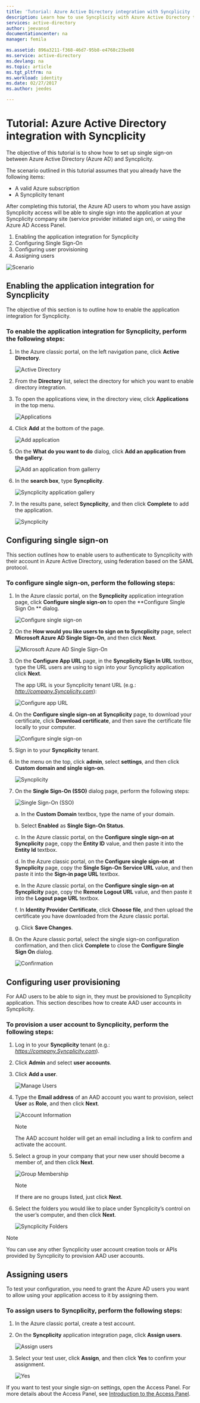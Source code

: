```yaml
---
title: 'Tutorial: Azure Active Directory integration with Syncplicity | Microsoft Docs'
description: Learn how to use Syncplicity with Azure Active Directory to enable single sign-on, automated provisioning, and more!
services: active-directory
author: jeevansd
documentationcenter: na
manager: femila

ms.assetid: 896a3211-f368-46d7-95b8-e4768c23be08
ms.service: active-directory
ms.devlang: na
ms.topic: article
ms.tgt_pltfrm: na
ms.workload: identity
ms.date: 02/27/2017
ms.author: jeedes

---
```

# Tutorial: Azure Active Directory integration with Syncplicity
The objective of this tutorial is to show how to set up single sign-on between Azure Active Directory (Azure AD) and Syncplicity.

The scenario outlined in this tutorial assumes that you already have the following items:

* A valid Azure subscription
* A Syncplicity tenant

After completing this tutorial, the Azure AD users to whom you have assign Syncplicity access will be able to single sign into the application at your Syncplicity company site (service provider initiated sign on), or using the Azure AD Access Panel.

1. Enabling the application integration for Syncplicity
2. Configuring Single Sign-On
3. Configuring user provisioning
4. Assigning users

![Scenario](./media/active-directory-saas-syncplicity-tutorial/IC769524.png "Scenario")

## Enabling the application integration for Syncplicity
The objective of this section is to outline how to enable the application integration for Syncplicity.

### To enable the application integration for Syncplicity, perform the following steps:
1. In the Azure classic portal, on the left navigation pane, click **Active Directory**.
   
    ![Active Directory](./media/active-directory-saas-syncplicity-tutorial/IC700993.png "Active Directory")

2. From the **Directory** list, select the directory for which you want to enable directory integration.

3. To open the applications view, in the directory view, click **Applications** in the top menu.
   
    ![Applications](./media/active-directory-saas-syncplicity-tutorial/IC700994.png "Applications")

4. Click **Add** at the bottom of the page.
   
    ![Add application](./media/active-directory-saas-syncplicity-tutorial/IC749321.png "Add application")

5. On the **What do you want to do** dialog, click **Add an application from the gallery**.
   
    ![Add an application from gallerry](./media/active-directory-saas-syncplicity-tutorial/IC749322.png "Add an application from gallerry")

6. In the **search box**, type **Syncplicity**.
   
    ![Syncplicity application gallery](./media/active-directory-saas-syncplicity-tutorial/IC769532.png "Syncplicity application gallery")

7. In the results pane, select **Syncplicity**, and then click **Complete** to add the application.
   
    ![Syncplicity](./media/active-directory-saas-syncplicity-tutorial/IC769533.png "Syncplicity")

## Configuring single sign-on
This section outlines how to enable users to authenticate to Syncplicity with their account in Azure Active Directory, using federation based on the SAML protocol.

### To configure single sign-on, perform the following steps:
1. In the Azure classic portal, on the **Syncplicity** application integration page, click **Configure single sign-on** to open the **Configure Single Sign On ** dialog.
   
    ![Configure single sign-on](./media/active-directory-saas-syncplicity-tutorial/IC769534.png "Configure single sign-on")

2. On the **How would you like users to sign on to Syncplicity** page, select **Microsoft Azure AD Single Sign-On**, and then click **Next**.
   
    ![Microsoft Azure AD Single Sign-On](./media/active-directory-saas-syncplicity-tutorial/IC769535.png "Microsoft Azure AD Single Sign-On")

3. On the **Configure App URL** page, in the **Syncplicity Sign In URL** textbox, type the URL users are using to sign into your Syncplicity application click **Next**. 
   
    The app URL is your Syncplicity tenant URL (e.g.: *http://company.Syncplicity.com*):
   
    ![Configure app URL](./media/active-directory-saas-syncplicity-tutorial/IC769536.png "Configure app URL")

4. On the **Configure single sign-on at Syncplicity** page, to download your certificate, click **Download certificate**, and then save the certificate file locally to your computer.
   
    ![Configure single sign-on](./media/active-directory-saas-syncplicity-tutorial/IC769543.png "Configure single sign-on")

5. Sign in to your **Syncplicity** tenant.

6. In the menu on the top, click **admin**, select **settings**, and then click **Custom domain and single sign-on**.
   
    ![Syncplicity](./media/active-directory-saas-syncplicity-tutorial/IC769545.png "Syncplicity")

7. On the **Single Sign-On (SSO)** dialog page, perform the following steps:
   
    ![Single Sign-On \(SSO\)](./media/active-directory-saas-syncplicity-tutorial/IC769550.png "Single Sign-On \\\(SSO\\\)")
   
    a. In the **Custom Domain** textbox, type the name of your domain.
   
    b. Select **Enabled** as **Single Sign-On Status**.
   
    c. In the Azure classic portal, on the **Configure single sign-on at Syncplicity** page, copy the **Entity ID** value, and then paste it into the **Entity Id** textbox.
   
    d. In the Azure classic portal, on the **Configure single sign-on at Syncplicity** page, copy the **Single Sign-On Service URL** value, and then paste it into the **Sign-in page URL** textbox.
   
    e. In the Azure classic portal, on the **Configure single sign-on at Syncplicity** page, copy the **Remote Logout URL** value, and then paste it into the **Logout page URL** textbox.
   
    f. In **Identity Provider Certificate**, click **Choose file**, and then upload the certificate you have downloaded from the Azure classic portal.
   
    g. Click **Save Changes**.

8. On the Azure classic portal, select the single sign-on configuration confirmation, and then click **Complete** to close the **Configure Single Sign On** dialog.
   
    ![Confirmation](./media/active-directory-saas-syncplicity-tutorial/IC769554.png "Confirmation")

## Configuring user provisioning
For AAD users to be able to sign in, they must be provisioned to Syncplicity application. This section describes how to create AAD user accounts in Syncplicity.

### To provision a user account to Syncplicity, perform the following steps:
1. Log in to your **Syncplicity** tenant (e.g.: *https://company.Syncplicity.com*).

2. Click **Admin** and select **user accounts**.

3. Click **Add a user**.
   
    ![Manage Users](./media/active-directory-saas-syncplicity-tutorial/IC769764.png "Manage Users")

4. Type the **Email address** of an AAD account you want to provision, select **User** as **Role**, and then click **Next**.
   
    ![Account Information](./media/active-directory-saas-syncplicity-tutorial/IC769765.png "Account Information")
   
    > [!NOTE]
    > The AAD account holder will get an email including a link to confirm and activate the account.
    > 
    > 

5. Select a group in your company that your new user should become a member of, and then click **Next**.
   
    ![Group Membership](./media/active-directory-saas-syncplicity-tutorial/IC769772.png "Group Membership")
   
    > [!NOTE]
    > If there are no groups listed, just click **Next**.
    > 
    > 

6. Select the folders you would like to place under Syncplicity’s control on the user’s computer, and then click **Next**.
   
    ![Syncplicity Folders](./media/active-directory-saas-syncplicity-tutorial/IC769773.png "Syncplicity Folders")

> [!NOTE]
> You can use any other Syncplicity user account creation tools or APIs provided by Syncplicity to provision AAD user accounts.
> 
> 

## Assigning users
To test your configuration, you need to grant the Azure AD users you want to allow using your application access to it by assigning them.

### To assign users to Syncplicity, perform the following steps:
1. In the Azure classic portal, create a test account.

2. On the **Syncplicity** application integration page, click **Assign users**.
   
    ![Assign users](./media/active-directory-saas-syncplicity-tutorial/IC769557.png "Assign users")

3. Select your test user, click **Assign**, and then click **Yes** to confirm your assignment.
   
    ![Yes](./media/active-directory-saas-syncplicity-tutorial/IC767830.png "Yes")

If you want to test your single sign-on settings, open the Access Panel. For more details about the Access Panel, see [Introduction to the Access Panel](active-directory-saas-access-panel-introduction.md).

